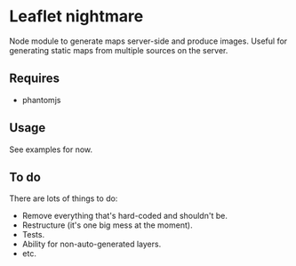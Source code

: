 # Leaflet nightmare

Node module to generate maps server-side and produce images. Useful for generating static maps from multiple sources on the server.

## Requires

- phantomjs

## Usage

See examples for now.

## To do

There are lots of things to do:

- Remove everything that's hard-coded and shouldn't be.
- Restructure (it's one big mess at the moment).
- Tests.
- Ability for non-auto-generated layers.
- etc.
